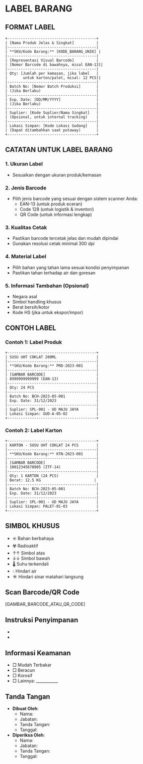 # LABEL BARANG

## FORMAT LABEL
```
+----------------------------------------+
| [Nama Produk Jelas & Singkat]          |
|----------------------------------------|
| **SKU/Kode Barang:** [KODE_BARANG_UNIK] |
|----------------------------------------|
| [Representasi Visual Barcode]          |
| [Nomor Barcode di bawahnya, misal EAN-13]|
|----------------------------------------|
| Qty: [Jumlah per kemasan, jika label   |
|       untuk karton/palet, misal: 12 PCS]|
|----------------------------------------|
| Batch No: [Nomor Batch Produksi]       |
| (Jika Berlaku)                         |
|----------------------------------------|
| Exp. Date: [DD/MM/YYYY]                |
| (Jika Berlaku)                         |
|----------------------------------------|
| Suplier: [Kode Suplier/Nama Singkat]   |
| (Opsional, untuk internal tracking)    |
|----------------------------------------|
| Lokasi Simpan: [Kode Lokasi Gudang]    |
| (Dapat ditambahkan saat putaway)       |
+----------------------------------------+
```

## CATATAN UNTUK LABEL BARANG

### 1. Ukuran Label
- Sesuaikan dengan ukuran produk/kemasan

### 2. Jenis Barcode
- Pilih jenis barcode yang sesuai dengan sistem scanner Anda:
  - EAN-13 (untuk produk eceran)
  - Code 128 (untuk logistik & inventori)
  - QR Code (untuk informasi lengkap)

### 3. Kualitas Cetak
- Pastikan barcode tercetak jelas dan mudah dipindai
- Gunakan resolusi cetak minimal 300 dpi

### 4. Material Label
- Pilih bahan yang tahan lama sesuai kondisi penyimpanan
- Pastikan tahan terhadap air dan goresan

### 5. Informasi Tambahan (Opsional)
- Negara asal
- Simbol handling khusus
- Berat bersih/kotor
- Kode HS (jika untuk ekspor/impor)

## CONTOH LABEL

### Contoh 1: Label Produk
```
+----------------------------------------+
| SUSU UHT COKLAT 200ML                  |
|----------------------------------------|
| **SKU/Kode Barang:** PRD-2023-001      |
|----------------------------------------|
| [GAMBAR BARCODE]                       |
| 8999999999999 (EAN-13)                 |
|----------------------------------------|
| Qty: 24 PCS                            |
|----------------------------------------|
| Batch No: BCH-2023-05-001              |
| Exp. Date: 31/12/2023                  |
|----------------------------------------|
| Suplier: SPL-001 - UD MAJU JAYA        |
| Lokasi Simpan: GUD-A-05-02             |
+----------------------------------------+
```

### Contoh 2: Label Karton
```
+----------------------------------------+
| KARTON - SUSU UHT COKLAT 24 PCS        |
|----------------------------------------|
| **SKU/Kode Barang:** KTN-2023-001      |
|----------------------------------------|
| [GAMBAR BARCODE]                       |
| 10012345678905 (ITF-14)                |
|----------------------------------------|
| Qty: 1 KARTON (24 PCS)                 |
| Berat: 12.5 KG                        |
|----------------------------------------|
| Batch No: BCH-2023-05-001              |
| Exp. Date: 31/12/2023                  |
|----------------------------------------|
| Suplier: SPL-001 - UD MAJU JAYA        |
| Lokasi Simpan: PALET-01-03             |
+----------------------------------------+
```

## SIMBOL KHUSUS
- ☣️ Bahan berbahaya
- ☢️ Radioaktif
- ↑↑ Simbol atas
- ↓↓ Simbol bawah
- 🌡️ Suhu terkendali
- 💧 Hindari air
- ☀️ Hindari sinar matahari langsung
## Scan Barcode/QR Code
[GAMBAR_BARCODE_ATAU_QR_CODE]

## Instruksi Penyimpanan
- 
- 

## Informasi Keamanan
- □ Mudah Terbakar
- □ Beracun
- □ Korosif
- □ Lainnya: ___________

## Tanda Tangan
- **Dibuat Oleh**: 
  - Nama: 
  - Jabatan: 
  - Tanda Tangan: 
  - Tanggal: 
- **Diperiksa Oleh**: 
  - Nama: 
  - Jabatan: 
  - Tanda Tangan: 
  - Tanggal: 
